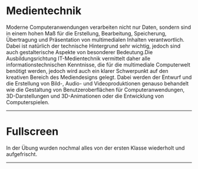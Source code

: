 # Medientechnik

Moderne Computeranwendungen verarbeiten nicht nur Daten, sondern sind in einem hohen Maß für die Erstellung, Bearbeitung, Speicherung, Übertragung und Präsentation von multimedialen Inhalten verantwortlich. Dabei ist natürlich der technische Hintergrund sehr wichtig, jedoch sind auch gestalterische Aspekte von besonderer Bedeutung.Die Ausbildungsrichtung IT-Medientechnik vermittelt daher alle informationstechnischen Kenntnisse, die für die multimediale Computerwelt benötigt werden, jedoch wird auch ein klarer Schwerpunkt auf den kreativen Bereich des Mediendesigns gelegt. Dabei werden der Entwurf und die Erstellung von Bild-, Audio- und Videoproduktionen genauso behandelt wie die Gestaltung von Benutzeroberflächen für Computeranwendungen, 3D-Darstellungen und 3D-Animationen oder die Entwicklung von Computerspielen. 

-----------------------------------------------------------------------------------------------------------------------------------------------------------------------------------

# Fullscreen
In der Übung wurden nochmal alles von der ersten Klasse wiederholt und aufgefrischt.

-----------------------------------------------------------------------------------------------------------------------------------------------------------------------------------
